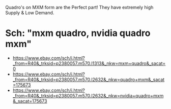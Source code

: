 Quadro's on MXM form are the Perfect part! They have extremely high Supply & Low Demand.

# Sch: "mxm quadro, nvidia quadro mxm"
- https://www.ebay.com/sch/i.html?_from=R40&_trksid=p2380057.m570.l1313&_nkw=mxm+quadro&_sacat=0
- https://www.ebay.com/sch/i.html?_from=R40&_trksid=p2380057.m570.l2632&_nkw=quadro+mxm&_sacat=175673
- https://www.ebay.com/sch/i.html?_from=R40&_trksid=p2380057.m570.l2632&_nkw=nvidia+quadro+mxm&_sacat=175673
